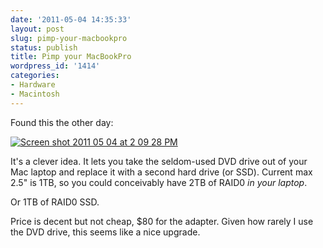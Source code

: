 ```yaml
---
date: '2011-05-04 14:35:33'
layout: post
slug: pimp-your-macbookpro
status: publish
title: Pimp your MacBookPro
wordpress_id: '1414'
categories:
- Hardware
- Macintosh
---
```


Found this the other day:

[![Screen shot 2011 05 04 at 2 09 28 PM](http://fnord.phfactor.net/wp-content/uploads/2011/05/Screen-shot-2011-05-04-at-2.09.28-PM.png)](http://eshop.macsales.com/item/Other%20World%20Computing/DDAMBS0GB/)

It's a clever idea. It lets you take the seldom-used DVD drive out of your Mac laptop and replace it with a second hard drive (or SSD). Current max 2.5" is 1TB, so you could conceivably have 2TB of RAID0 _in your laptop_.

Or 1TB of RAID0 SSD.

Price is decent but not cheap, $80 for the adapter. Given how rarely I use the DVD drive, this seems like a nice upgrade.

